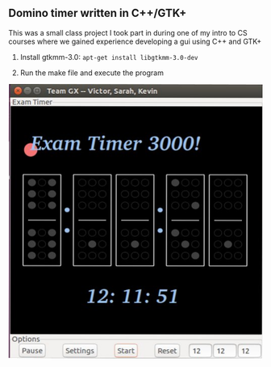 ## Domino timer written in C++/GTK+

This was a small class project I took part in during one of my intro to CS courses where we gained experience developing a gui using C++ and GTK+

1. Install gtkmm-3.0:
	`apt-get install libgtkmm-3.0-dev`

2. Run the make file and execute the program

![Alt text](https://github.com/vamaral1/timer/blob/master/timer.jpg "Exam timer 3000")
